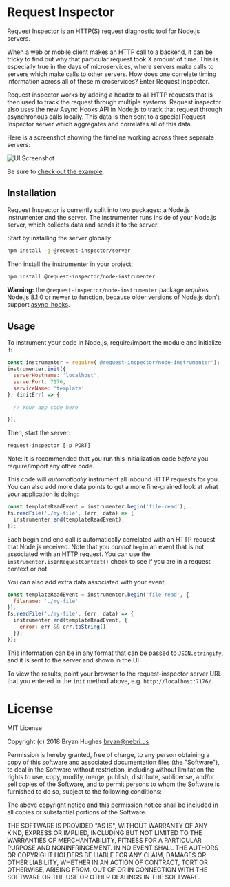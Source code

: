 # Request Inspector

Request Inspector is an HTTP(S) request diagnostic tool for Node.js servers.

When a web or mobile client makes an HTTP call to a backend, it can be tricky
to find out why that particular request took X amount of time. This is especially
true in the days of microservices, where servers make calls to servers which make
calls to other servers. How does one correlate timing information across all of
these microservices? Enter Request Inspector.

Request inspector works by adding a header to all HTTP requests that is then used
to track the request through multiple systems. Request inspector also uses the new
Async Hooks API in Node.js to track that request through asynchronous calls locally.
This data is then sent to a special Request Inspector server which aggregates and
correlates all of this data.

Here is a screenshot showing the timeline working across three separate servers:

![UI Screenshot](https://user-images.githubusercontent.com/1141386/35941185-488be068-0c06-11e8-9d6e-a65c480a2ddf.png)

Be sure to [check out the example](./example).

## Installation

Request Inspector is currently split into two packages: a Node.js instrumenter
and the server. The instrumenter runs inside of your Node.js server, which collects
data and sends it to the server.

Start by installing the server globally:

```bash
npm install -g @request-inspector/server
```

Then install the instrumenter in your project:

```bash
npm install @request-inspector/node-instrumenter
```

**Warning:** the `@request-inspector/node-instrumenter` package _requires_ Node.js
8.1.0 or newer to function, because older versions of Node.js don't support [async_hooks](https://nodejs.org/api/async_hooks.html).

## Usage

To instrument your code in Node.js, require/import the module and initialize it:

```JavaScript
const instrumenter = require('@request-inspector/node-instrumenter');
instrumenter.init({
  serverHostname: 'localhost',
  serverPort: 7176,
  serviceName: 'template'
}, (initErr) => {

  // Your app code here

});
```

Then, start the server:

```bash
request-inspector [-p PORT]
```

Note: it is recommended that you run this initialization code _before_ you require/import
any other code.

This code will _automatically_ instrument all inbound HTTP requests for you. You can also
add more data points to get a more fine-grained look at what your application is doing:

```JavaScript
const templateReadEvent = instrumenter.begin('file-read');
fs.readFile('./my-file', (err, data) => {
  instrumenter.end(templateReadEvent);
});
```

Each begin and end call is automatically correlated with an HTTP request that Node.js
received. Note that you _cannot_ `begin` an event that is not associated with an HTTP
request. You can use the `instrumenter.isInRequestContext()` check to see if you are
in a request context or not.

You can also add extra data associated with your event:

```JavaScript
const templateReadEvent = instrumenter.begin('file-read', {
  filename: './my-file'
});
fs.readFile('./my-file', (err, data) => {
  instrumenter.end(templateReadEvent, {
    error: err && err.toString()
  });
});
```

This information can be in any format that can be passed to `JSON.stringify`, and it
is sent to the server and shown in the UI.

To view the results, point your browser to the request-inspector server URL that you
entered in the `init` method above, e.g. `http://localhost:7176/`.

# License

MIT License

Copyright (c) 2018 Bryan Hughes <bryan@nebri.us>

Permission is hereby granted, free of charge, to any person obtaining a copy
of this software and associated documentation files (the "Software"), to deal
in the Software without restriction, including without limitation the rights
to use, copy, modify, merge, publish, distribute, sublicense, and/or sell
copies of the Software, and to permit persons to whom the Software is
furnished to do so, subject to the following conditions:

The above copyright notice and this permission notice shall be included in all
copies or substantial portions of the Software.

THE SOFTWARE IS PROVIDED "AS IS", WITHOUT WARRANTY OF ANY KIND, EXPRESS OR
IMPLIED, INCLUDING BUT NOT LIMITED TO THE WARRANTIES OF MERCHANTABILITY,
FITNESS FOR A PARTICULAR PURPOSE AND NONINFRINGEMENT. IN NO EVENT SHALL THE
AUTHORS OR COPYRIGHT HOLDERS BE LIABLE FOR ANY CLAIM, DAMAGES OR OTHER
LIABILITY, WHETHER IN AN ACTION OF CONTRACT, TORT OR OTHERWISE, ARISING FROM,
OUT OF OR IN CONNECTION WITH THE SOFTWARE OR THE USE OR OTHER DEALINGS IN THE
SOFTWARE.
